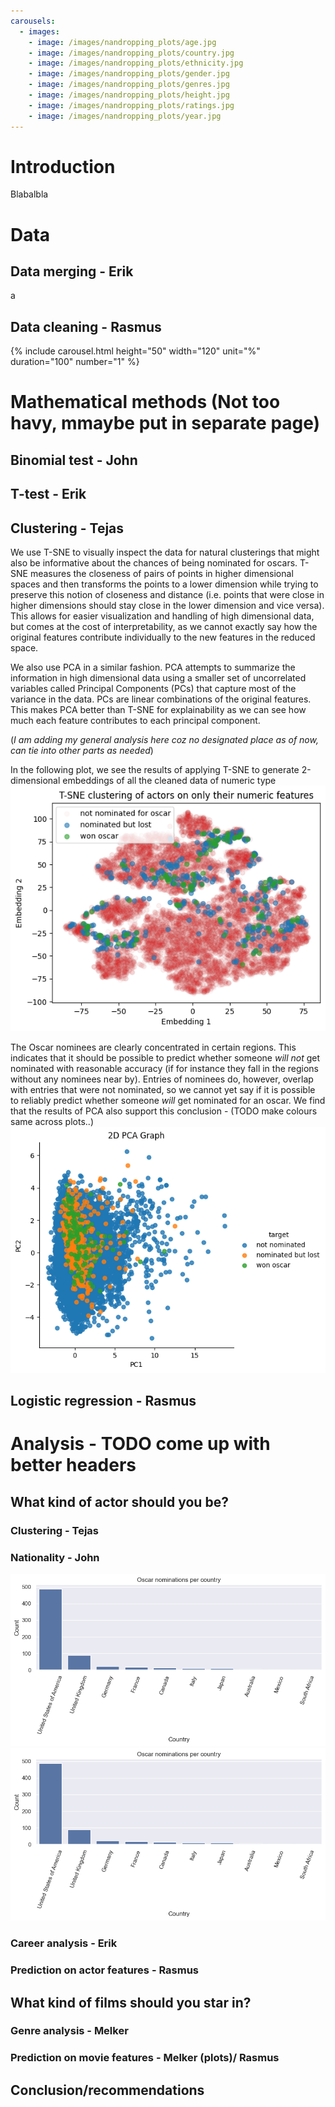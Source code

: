 ```yaml
---
carousels:
  - images: 
    - image: /images/nandropping_plots/age.jpg
    - image: /images/nandropping_plots/country.jpg
    - image: /images/nandropping_plots/ethnicity.jpg
    - image: /images/nandropping_plots/gender.jpg
    - image: /images/nandropping_plots/genres.jpg
    - image: /images/nandropping_plots/height.jpg
    - image: /images/nandropping_plots/ratings.jpg
    - image: /images/nandropping_plots/year.jpg
---
```

<!-- ---
# Feel free to add content and custom Front Matter to this file.
# To modify the layout, see https://jekyllrb.com/docs/themes/#overriding-theme-defaults

layout: home
--- -->

# Introduction

Blabalbla


# Data

## Data merging - Erik
a

## Data cleaning - Rasmus

{% include carousel.html height="50" width="120" unit="%" duration="100" number="1" %}



# Mathematical methods (Not too havy, mmaybe put in separate page)

## Binomial test - John

## T-test - Erik

## Clustering - Tejas
We use T-SNE to visually inspect the data for natural clusterings that might also be informative about the chances of being nominated for oscars. T-SNE measures the closeness of pairs of points in higher dimensional spaces and then transforms the points to a lower dimension while trying to preserve this notion of closeness and distance  (i.e. points that were close in higher dimensions should stay close in the lower dimension and vice versa). This allows for easier visualization and handling of high dimensional data, but comes at the cost of interpretability, as we cannot exactly say how the original features contribute individually to the new features in the reduced space.

We also use PCA in a similar fashion. PCA attempts to summarize the information in high dimensional data using a smaller set of uncorrelated variables called Principal Components (PCs) that capture most of the variance in the data. PCs are linear combinations of the original features. This makes PCA better than T-SNE for explainability as we can see how much each feature contributes to each principal component.

(_I am adding my general analysis here coz no designated place as of now, can tie into other parts as needed_)

In the following plot, we see the results of applying T-SNE to generate 2-dimensional embeddings of all the cleaned data of numeric type 
![image](images/T_SNE_all_numerical_features.png)


The Oscar nominees are clearly concentrated in certain regions. This indicates that it should be possible to predict whether someone _will not_ get nominated with reasonable accuracy (if for instance they fall in the regions without any nominees near by). Entries of nominees do, however, overlap with entries that were not nominated, so we cannot yet say if it is possible to reliably predict whether someone _will_ get nominated for an oscar. We find that the results of PCA also support this conclusion - (TODO make colours same across plots..)
![image](images/PCA_scatter_all_features.png)




## Logistic regression - Rasmus




# Analysis - TODO come up with better headers



## What kind of actor should you be?

### Clustering - Tejas

### Nationality - John

![image](images/oscar-nom-per-country.png)
![image](images/oscar-nom-per-country.png)

### Career analysis - Erik

### Prediction on actor features - Rasmus




## What kind of films should you star in?

### Genre analysis - Melker

### Prediction on movie features - Melker (plots)/ Rasmus





## Conclusion/recommendations